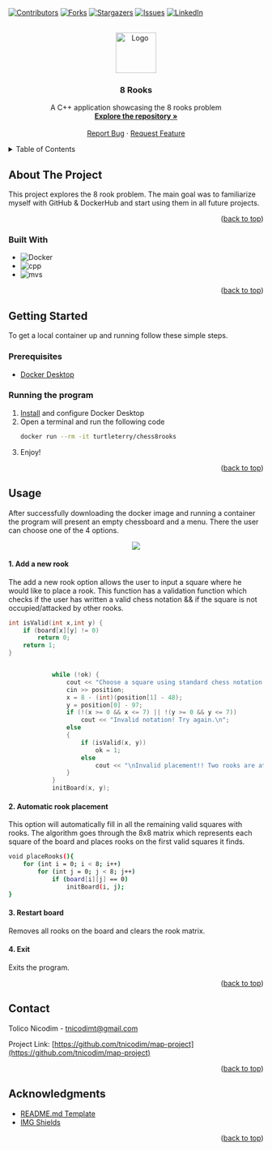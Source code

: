 <a name="readme-top"></a>



[![Contributors][contributors-shield]][contributors-url]
[![Forks][forks-shield]][forks-url]
[![Stargazers][stars-shield]][stars-url]
[![Issues][issues-shield]][issues-url]
[![LinkedIn][linkedin-shield]][linkedin-url]


<!-- PROJECT LOGO -->
<br />
<div align="center">
  <a href="https://github.com/tnicodim/map-project">
    <img src="https://external-content.duckduckgo.com/iu/?u=https%3A%2F%2Fcdn4.iconfinder.com%2Fdata%2Ficons%2Fdigital-marketing-7-1%2F128%2F325-512.png&f=1&nofb=1&ipt=39c80a0b53c861eb93a7a4bd6fa89e784010a9498777323eb87cd2e216d10aab&ipo=images" alt="Logo" width="80" height="80">
  </a>

<h3 align="center">8 Rooks</h3>

  <p align="center">
    A C++ application showcasing the 8 rooks problem
    <br />
    <a href="https://github.com/tnicodim/map-project"><strong>Explore the repository »</strong></a>
    <br />
    <br />
    <a href="https://github.com/tnicodim/map-project/issues">Report Bug</a>
    ·
    <a href="https://github.com/tnicodim/map-project/issues">Request Feature</a>
  </p>
</div>



<!-- TABLE OF CONTENTS -->
<details>
  <summary>Table of Contents</summary>
  <ol>
    <li>
      <a href="#about-the-project">About The Project</a>
      <ul>
        <li><a href="#built-with">Built With</a></li>
      </ul>
    </li>
    <li>
      <a href="#getting-started">Getting Started</a>
      <ul>
        <li><a href="#prerequisites">Prerequisites</a></li>
        <li><a href="#running-the-program">Running the Program</a></li>
      </ul>
    </li>
    <li><a href="#contact">Contact</a></li>
    <li><a href="#acknowledgments">Acknowledgments</a></li>
  </ol>
</details>



<!-- ABOUT THE PROJECT -->
## About The Project


This project explores the 8 rook problem. The main goal was to familiarize myself with GitHub & DockerHub and start using them in all future projects. 

<p align="right">(<a href="#readme-top">back to top</a>)</p>



### Built With

* ![Docker]
* ![cpp]
* ![mvs]

<p align="right">(<a href="#readme-top">back to top</a>)</p>



<!-- GETTING STARTED -->
## Getting Started

To get a local container up and running follow these simple steps.

### Prerequisites

* [Docker Desktop](https://www.docker.com/products/docker-desktop/)

### Running the program

1. [Install](https://www.docker.com/products/docker-desktop/) and configure Docker Desktop
2. Open a terminal and run the following code
   ```sh
   docker run --rm -it turtleterry/chess8rooks
   ```
3. Enjoy!

<p align="right">(<a href="#readme-top">back to top</a>)</p>



<!-- USAGE EXAMPLES -->
## Usage

After successfully downloading the docker image and running a container the program will present an empty chessboard and a menu. There the user can choose one of the 4 options.
 <p align="center"><img src="https://i.ibb.co/BZ9PM4H/Img1.jpg"></p>
 
#### 1. Add a new rook

The add a new rook option allows the user to input a square where he would like to place a rook. This function has a validation function which checks if the user has written a valid chess notation && if the square is not occupied/attacked by other rooks.

```cpp
int isValid(int x,int y) {
	if (board[x][y] != 0)
		return 0;
	return 1;
}
```

```cpp

			while (!ok) {
				cout << "Choose a square using standard chess notation (ex: a4, f7 etc.): ";
				cin >> position;
				x = 8 - (int)(position[1] - 48);
				y = position[0] - 97;
				if (!(x >= 0 && x <= 7) || !(y >= 0 && y <= 7))
					cout << "Invalid notation! Try again.\n";
				else
				{
					if (isValid(x, y))
						ok = 1;
					else
						cout << "\nInvalid placement!! Two rooks are attacking each other!\n\n";
				}
			}
			initBoard(x, y);
```

#### 2. Automatic rook placement

This option will automatically fill in all the remaining valid squares with rooks. The algorithm goes through the 8x8 matrix which represents each square of the board and places rooks on the first valid squares it finds.

```sh
void placeRooks(){
	for (int i = 0; i < 8; i++)
		for (int j = 0; j < 8; j++)
			if (board[i][j] == 0)
				initBoard(i, j);
}
```

#### 3. Restart board

Removes all rooks on the board and clears the rook matrix.

#### 4. Exit

Exits the program.

<p align="right">(<a href="#readme-top">back to top</a>)</p>


<!-- CONTACT -->
## Contact

Tolico Nicodim - tnicodimt@gmail.com

Project Link: [https://github.com/tnicodim/map-project](https://github.com/tnicodim/map-project)

<p align="right">(<a href="#readme-top">back to top</a>)</p>



<!-- ACKNOWLEDGMENTS -->
## Acknowledgments

* [README.md Template](https://github.com/othneildrew/Best-README-Template)
* [IMG Shields](https://shields.io/)

<p align="right">(<a href="#readme-top">back to top</a>)</p>



<!-- MARKDOWN LINKS & IMAGES -->
<!-- https://www.markdownguide.org/basic-syntax/#reference-style-links -->
[contributors-shield]: https://img.shields.io/github/contributors/tnicodim/map-project.svg?style=for-the-badge
[contributors-url]: https://github.com/tnicodim/map-project/graphs/contributors
[forks-shield]: https://img.shields.io/github/forks/tnicodim/map-project.svg?style=for-the-badge
[forks-url]: https://github.com/tnicodim/map-project/network/members
[stars-shield]: https://img.shields.io/github/stars/tnicodim/map-project.svg?style=for-the-badge
[stars-url]: https://github.com/tnicodim/map-project/stargazers
[issues-shield]: https://img.shields.io/github/issues/tnicodim/map-project.svg?style=for-the-badge
[issues-url]: https://github.com/tnicodim/map-project/issues
[linkedin-shield]: https://img.shields.io/badge/-LinkedIn-black.svg?style=for-the-badge&logo=linkedin&colorB=555
[linkedin-url]: https://linkedin.com/in/nicodim-tolico
[product-screenshot]: images/screenshot.png
[Docker]: https://img.shields.io/badge/Docker%20Hub-ffffff.svg?logo=docker&style=for-the-badge&logoColor=white&color=blue
[cpp]: https://img.shields.io/badge/-C++-365dbf.svg?logo=C%2B%2B&style=for-the-badge
[mvs]: https://img.shields.io/badge/-Visual%20Studio-5C2D91.svg?logo=visual-studio&style=for-the-badge

